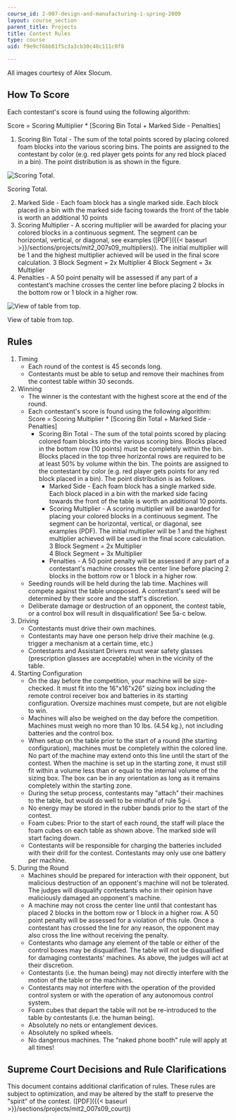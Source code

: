 ```yaml
---
course_id: 2-007-design-and-manufacturing-i-spring-2009
layout: course_section
parent_title: Projects
title: Contest Rules
type: course
uid: f9e9cf6bb81f5c3a3cb30c48c111c0f8

---
```


All images courtesy of Alex Slocum.

How To Score
------------

Each contestant's score is found using the following algorithm:

Score = Scoring Multiplier \* \[Scoring Bin Total + Marked Side - Penalties\]

1.  Scoring Bin Total - The sum of the total points scored by placing colored foam blocks into the various scoring bins. The points are assigned to the contestant by color (e.g. red player gets points for any red block placed in a bin). The point distribution is as shown in the figure.

![Scoring Total.](/courses/mechanical-engineering/2-007-design-and-manufacturing-i-spring-2009/projects/scoring.jpg)

Scoring Total.

2.  Marked Side - Each foam block has a single marked side. Each block placed in a bin with the marked side facing towards the front of the table is worth an additional 10 points
3.  Scoring Multiplier - A scoring multiplier will be awarded for placing your colored blocks in a continuous segment. The segment can be horizontal, vertical, or diagonal, see examples ([PDF]({{< baseurl >}}/sections/projects/mit2_007s09_multipliers)). The initial multiplier will be 1 and the highest multiplier achieved will be used in the final score calculation. 3 Block Segment = 2x Multiplier 4 Block Segment = 3x Multiplier
4.  Penalties - A 50 point penalty will be assessed if any part of a contestant’s machine crosses the center line before placing 2 blocks in the bottom row or 1 block in a higher row.

![View of table from top.](/courses/mechanical-engineering/2-007-design-and-manufacturing-i-spring-2009/projects/top.jpg)

View of table from top.

Rules
-----

1.  Timing
    *   Each round of the contest is 45 seconds long.
    *   Contestants must be able to setup and remove their machines from the contest table within 30 seconds.
2.  Winning
    *   The winner is the contestant with the highest score at the end of the round.
    *   Each contestant's score is found using the following algorithm:  
        Score = Scoring Multiplier \* \[Scoring Bin Total + Marked Side - Penalties\]
        *   Scoring Bin Total - The sum of the total points scored by placing colored foam blocks into the various scoring bins. Blocks placed in the bottom row (10 points) must be completely within the bin. Blocks placed in the top three horizontal rows are required to be at least 50% by volume within the bin. The points are assigned to the contestant by color (e.g. red player gets points for any red block placed in a bin). The point distribution is as follows.
            *   Marked Side - Each foam block has a single marked side. Each block placed in a bin with the marked side facing towards the front of the table is worth an additional 10 points.
            *   Scoring Multiplier - A scoring multiplier will be awarded for placing your colored blocks in a continuous segment. The segment can be horizontal, vertical, or diagonal, see examples (PDF). The initial multiplier will be 1 and the highest multiplier achieved will be used in the final score calculation.  
                3 Block Segment = 2x Multiplier  
                4 Block Segment = 3x Multiplier
            *   Penalties - A 50 point penalty will be assessed if any part of a contestant's machine crosses the center line before placing 2 blocks in the bottom row or 1 block in a higher row.
    *   Seeding rounds will be held during the lab time. Machines will compete against the table unopposed. A contestant's seed will be determined by their score and the staff's discretion.
    *   Deliberate damage or destruction of an opponent, the contest table, or a control box will result in disqualification! See 5a-c below.
3.  Driving
    *   Contestants must drive their own machines.
    *   Contestants may have one person help drive their machine (e.g. trigger a mechanism at a certain time, etc.)
    *   Contestants and Assistant Drivers must wear safety glasses (prescription glasses are acceptable) when in the vicinity of the table.
4.  Starting Configuration
    *   On the day before the competition, your machine will be size-checked. It must fit into the 16"x16"x26" sizing box including the remote control receiver box and batteries in its starting configuration. Oversize machines must compete, but are not eligible to win.
    *   Machines will also be weighed on the day before the competition. Machines must weigh no more than 10 lbs. (4.54 kg.), not including batteries and the control box.
    *   When setup on the table prior to the start of a round (the starting configuration), machines must be completely within the colored line. No part of the machine may extend onto this line until the start of the contest. When the machine is set up in the starting zone, it must still fit within a volume less than or equal to the internal volume of the sizing box. The box can be in any orientation as long as it remains completely within the starting zone.
    *   During the setup process, contestants may "attach" their machines to the table, but would do well to be mindful of rule 5g-i.
    *   No energy may be stored in the rubber bands prior to the start of the contest.
    *   Foam cubes: Prior to the start of each round, the staff will place the foam cubes on each table as shown above. The marked side will start facing down.
    *   Contestants will be responsible for charging the batteries included with their drill for the contest. Contestants may only use one battery per machine.
5.  During the Round
    *   Machines should be prepared for interaction with their opponent, but malicious destruction of an opponent's machine will not be tolerated. The judges will disqualify contestants who in their opinion have maliciously damaged an opponent's machine.
    *   A machine may not cross the center line until that contestant has placed 2 blocks in the bottom row or 1 block in a higher row. A 50 point penalty will be assessed for a violation of this rule. Once a contestant has crossed the line for any reason, the opponent may also cross the line without receiving the penalty.
    *   Contestants who damage any element of the table or either of the control boxes may be disqualified. The table will not be disqualified for damaging contestants' machines. As above, the judges will act at their discretion.
    *   Contestants (i.e. the human being) may not directly interfere with the motion of the table or the machines.
    *   Contestants may not interfere with the operation of the provided control system or with the operation of any autonomous control system.
    *   Foam cubes that depart the table will not be re-introduced to the table by contestants (i.e. the human being).
    *   Absolutely no nets or entanglement devices.
    *   Absolutely no spiked wheels.
    *   No dangerous machines. The "naked phone booth" rule will apply at all times!

Supreme Court Decisions and Rule Clarifications
-----------------------------------------------

This document contains additional clarification of rules. These rules are subject to optimization, and may be altered by the staff to preserve the "spirit" of the contest. ([PDF]({{< baseurl >}}/sections/projects/mit2_007s09_court))